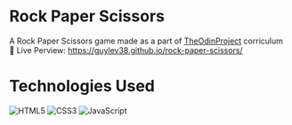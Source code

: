 # Rock Paper Scissors
A Rock Paper Scissors game made as a part of [TheOdinProject](https://www.theodinproject.com) corriculum  
:link: Live Perview: https://guylev38.github.io/rock-paper-scissors/


# Technologies Used
![HTML5](https://img.shields.io/badge/html5-%23E34F26.svg?style=for-the-badge&logo=html5&logoColor=white)
![CSS3](https://img.shields.io/badge/css3-%231572B6.svg?style=for-the-badge&logo=css3&logoColor=white)
![JavaScript](https://img.shields.io/badge/javascript-%23323330.svg?style=for-the-badge&logo=javascript&logoColor=%23F7DF1E)
